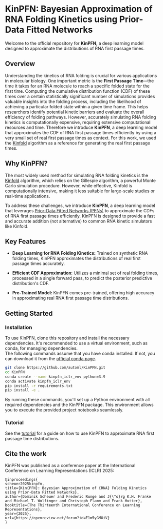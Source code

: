 # KinPFN: Bayesian Approximation of RNA Folding Kinetics using Prior-Data Fitted Networks

Welcome to the official repository for **KinPFN**, a deep learning model designed to approximate the distributions of RNA first passage times.

## Overview

Understanding the kinetics of RNA folding is crucial for various applications in molecular biology. One important metric is the **First Passage Time**—the time it takes for an RNA molecule to reach a specific folded state for the first time. Computing the cumulative distribution function (CDF) of these times over a certain statistically significant number of simulations provides valuable insights into the folding process, including the likelihood of achieving a particular folded state within a given time frame. This helps researchers identify potential kinetic barriers and evaluate the overall efficiency of folding pathways. However, accurately simulating RNA folding kinetics is computationally expensive, requiring extensive computational resources and time. Therefore we introduce **KinPFN**, a deep learning model that approximates the CDF of RNA first passage times efficiently by using a very small set of real first passage times as context. For this work, we used the [Kinfold](https://www.tbi.univie.ac.at/RNA/Kinfold.1.html) algorithm as a reference for generating the real first passage times.

## Why KinPFN?

The most widely used method for simulating RNA folding kinetics is the [Kinfold](https://www.tbi.univie.ac.at/RNA/Kinfold.1.html) algorithm, which relies on the Gillespie algorithm, a powerful Monte Carlo simulation procedure. However, while effective, Kinfold is computationally intensive, making it less suitable for large-scale studies or real-time applications.

To address these challenges, we introduce **KinPFN**, a deep learning model that leverages [Prior-Data Fitted Networks (PFNs)](https://github.com/automl/PFNs) to approximate the CDFs of RNA first passage times efficiently. KinPFN is designed to provide a fast and accurate addition (not alternative) to common RNA kinetic simulators like Kinfold.

## Key Features

- **Deep Learning for RNA Folding Kinetics:** Trained on synthetic RNA folding times, KinPFN approximates the distributions of real first passage times accurately.
  
- **Efficient CDF Approximation:** Utilizes a minimal set of real folding times, processed in a single forward pass, to predict the posterior predictive distribution's CDF.

- **Pre-Trained Model:** KinPFN comes pre-trained, offering high accuracy in approximating real RNA first passage time distributions.


## Getting Started

### Installation

To use KinPFN, clone this repository and install the necessary dependencies. It's recommended to use a virtual environment, such as conda, for managing dependencies.  
The following commands assume that you have conda installed. If not, you can download it from the [official conda page](https://docs.conda.io/en/latest/miniconda.html).
```bash
git clone https://github.com/automl/KinPFN.git
cd KinPFN
conda create --name kinpfn_iclr_env python=3.9
conda activate kinpfn_iclr_env
pip install -r requirements.txt
pip install -e .
```
By running these commands, you'll set up a Python environment with all required dependencies and the KinPFN package. This environment allows you to execute the provided project notebooks seamlessly.

### Tutorial
See the [tutorial](./notebooks/kinpfn_tutorial.ipynb) for a guide on how to use KinPFN to approximate RNA first passage time distributions.


## Cite the work

KinPFN was published as a conference paper at the International Conference on Learning Representations (ICLR) 2025:
```
@inproceedings{
scheuer2025kinpfn,
title={Kin{PFN}: Bayesian Approximation of {RNA} Folding Kinetics using Prior-Data Fitted Networks},
author={Dominik Scheuer and Frederic Runge and J{\"o}rg K.H. Franke and Michael T. Wolfinger and Christoph Flamm and Frank Hutter},
booktitle={The Thirteenth International Conference on Learning Representations},
year={2025},
url={https://openreview.net/forum?id=E1m5yGMOiV}
}
```

